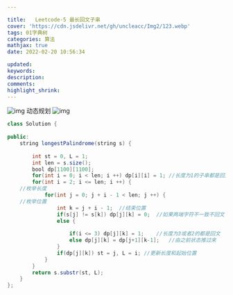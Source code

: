 ```yaml
---

title:   Leetcode-5 最长回文子串
cover: 'https://cdn.jsdelivr.net/gh/uncleacc/Img2/123.webp'
tags: 01字典树
categories: 算法
mathjax: true
date: 2022-02-20 10:56:34

updated: 
keywords: 
description: 
comments: 
highlight_shrink: 
---
```





![img](https://img-blog.csdnimg.cn/c4268e9784f84075b08ed979f60d2f7d.png?x-oss-process=image/watermark,type_d3F5LXplbmhlaQ,shadow_50,text_Q1NETiBAUG9ja2V0X0NhdA==,size_20,color_FFFFFF,t_70,g_se,x_16) 动态规划 ![img](https://img-blog.csdnimg.cn/8ce61f447b95410ebd98bb7547c8347a.png?x-oss-process=image/watermark,type_d3F5LXplbmhlaQ,shadow_50,text_Q1NETiBAUG9ja2V0X0NhdA==,size_20,color_FFFFFF,t_70,g_se,x_16)

```java
class Solution {
   
public:
    string longestPalindrome(string s) {
   
        int st = 0, L = 1;
        int len = s.size();
        bool dp[1100][1100];
        for(int i = 0; i < len; i ++) dp[i][i] = 1;	//长度为1的子串都是回文串
        for(int i = 2; i <= len; i ++) {
   	//枚举长度
            for(int j = 0; j + i - 1 < len; j ++) {
   	//枚举位置
                int k = j + i - 1;	//结束位置
                if(s[j] != s[k]) dp[j][k] = 0;	//如果两端字符不一致不回文
                else {
   
                    if(i <= 3) dp[j][k] = 1;	//长度为3或者2的都是回文
                    else dp[j][k] = dp[j+1][k-1];	//由之前状态推过来
                }
                if(dp[j][k]) st = j, L = i;	//更新长度和起始位置
            }
        }
        return s.substr(st, L);
    }
};
```

